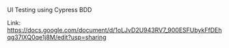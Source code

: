 UI Testing using Cypress BDD

Link:
https://docs.google.com/document/d/1oLJvD2U943RV7_900ESFUbykFfDEhqg37lXQ0qe1j8M/edit?usp=sharing